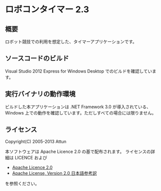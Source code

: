 # ロボコンタイマー 2.3

## 概要
ロボット競技での利用を想定した、タイマーアプリケーションです。

## ソースコードのビルド
Visual Studio 2012 Express for Windows Desktop でのビルドを確認しています。

## 実行バイナリの動作環境
ビルドした本アプリケーションは .NET Framework 3.0 が導入されている、Windows 上での動作を確認しています。ただしすべての場合には限りません。

## ライセンス

Copyright(C) 2005-2013 Attun

本ソフトウェアは Apache Licence 2.0 の基で配布されます。
ライセンスの詳細は LICENCE および

* [Apache Licence 2.0](http://www.apache.org/licenses/LICENSE-2.0)
* [Apache License, Version 2.0 日本語参考訳](http://sourceforge.jp/projects/opensource/wiki/licenses%2FApache_License_2.0)

を参照ください。
